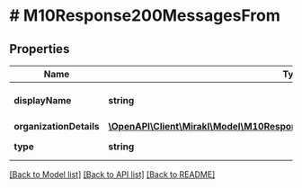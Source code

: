 # # M10Response200MessagesFrom

## Properties

Name | Type | Description | Notes
------------ | ------------- | ------------- | -------------
**displayName** | **string** | Sender display name | [optional]
**organizationDetails** | [**\OpenAPI\Client\Mirakl\Model\M10Response200MessagesFromOrganizationDetails**](M10Response200MessagesFromOrganizationDetails.md) |  | [optional]
**type** | **string** | Sender type | [optional]

[[Back to Model list]](../../README.md#models) [[Back to API list]](../../README.md#endpoints) [[Back to README]](../../README.md)
